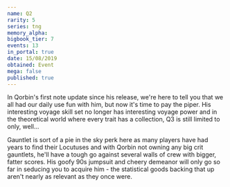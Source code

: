 ```yaml
---
name: Q2
rarity: 5
series: tng
memory_alpha:
bigbook_tier: 7
events: 13
in_portal: true
date: 15/08/2019
obtained: Event
mega: false
published: true
---
```


In Qorbin's first note update since his release, we're here to tell you that we all had our daily use fun with him, but now it's time to pay the piper. His interesting voyage skill set no longer has interesting voyage power and in the theoretical world where every trait has a collection, Q3 is still limited to only, well... 

Gauntlet is sort of a pie in the sky perk here as many players have had years to find their Locutuses and with Qorbin not owning any big crit gauntlets, he'll have a tough go against several walls of crew with bigger, fatter scores. His goofy 90s jumpsuit and cheery demeanor will only go so far in seducing you to acquire him - the statistical goods backing that up aren't nearly as relevant as they once were.
